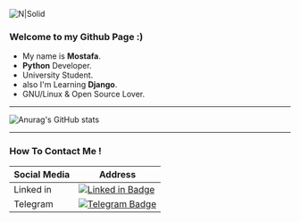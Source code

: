 ![N|Solid](https://i.pinimg.com/originals/e4/26/70/e426702edf874b181aced1e2fa5c6cde.gif)

### **Welcome to my Github Page :)**
- My name is **Mostafa**.
- **Python** Developer.
- University Student.
- also I'm Learning **Django**.
- GNU/Linux & Open Source Lover.


---
![Anurag's GitHub stats](https://github-readme-stats.vercel.app/api?username=mosihere&show_icons=true&theme=vue-dark)


---

### How To Contact Me !
| Social Media | Address |
| ------ | ------ |
| Linked in | [![Linked in Badge](https://img.shields.io/badge/-@Mostafa.khoshhal-skyblue?style=circle&labelColor=blue&logo=linkedin&logoColor=white&link=https://t.me/mosihere)](https://www.linkedin.com/in/mostafa-khoshhal-40765b192)  |
| Telegram |[![Telegram Badge](https://img.shields.io/badge/-@mosihere-skyblue?style=circle&labelColor=fff&logo=telegram&logoColor=white&link=https://t.me/mosihere)](https://t.me/mosihere) |
